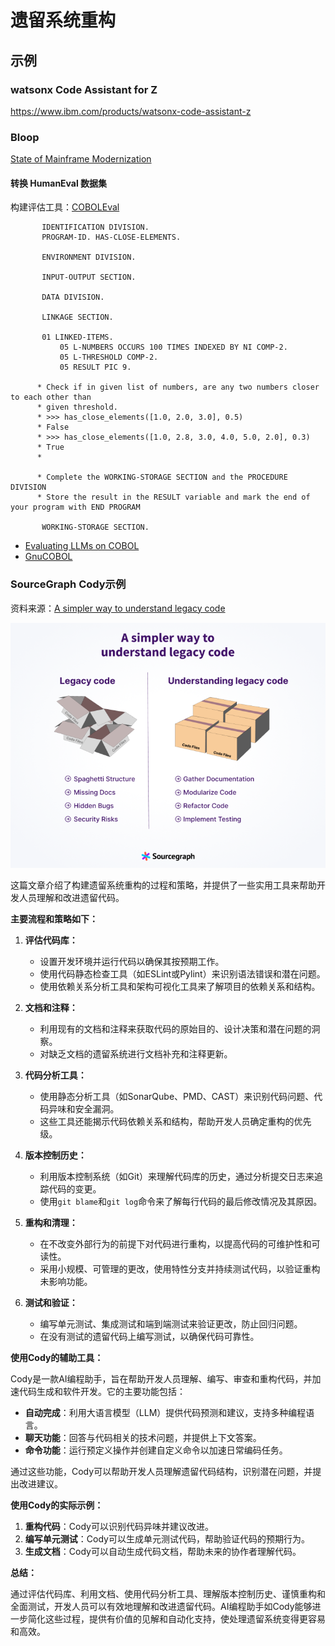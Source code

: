 # 遗留系统重构

## 示例

### watsonx Code Assistant for Z

https://www.ibm.com/products/watsonx-code-assistant-z


### Bloop

[State of Mainframe Modernization](https://www.kyndryl.com/us/en/campaign/state-of-mainframe-modernization)

#### 转换 HumanEval 数据集

构建评估工具：[COBOLEval](https://github.com/BloopAI/cobolEval)

```cobol
       IDENTIFICATION DIVISION.
       PROGRAM-ID. HAS-CLOSE-ELEMENTS.

       ENVIRONMENT DIVISION.

       INPUT-OUTPUT SECTION.

       DATA DIVISION.

       LINKAGE SECTION.

       01 LINKED-ITEMS.
           05 L-NUMBERS OCCURS 100 TIMES INDEXED BY NI COMP-2.
           05 L-THRESHOLD COMP-2.
           05 RESULT PIC 9.

      * Check if in given list of numbers, are any two numbers closer to each other than
      * given threshold.
      * >>> has_close_elements([1.0, 2.0, 3.0], 0.5)
      * False
      * >>> has_close_elements([1.0, 2.8, 3.0, 4.0, 5.0, 2.0], 0.3)
      * True
      *

      * Complete the WORKING-STORAGE SECTION and the PROCEDURE DIVISION
      * Store the result in the RESULT variable and mark the end of your program with END PROGRAM

       WORKING-STORAGE SECTION.
```

- [Evaluating LLMs on COBOL](https://bloop.ai/blog/evaluating-llms-on-cobol)
- [GnuCOBOL](https://gnucobol.sourceforge.io/)

### SourceGraph Cody示例

资料来源：[A simpler way to understand legacy code](https://sourcegraph.com/blog/a-simpler-way-to-understand-legacy-code)

![](images/aise-legacy-cod.png)

这篇文章介绍了构建遗留系统重构的过程和策略，并提供了一些实用工具来帮助开发人员理解和改进遗留代码。

**主要流程和策略如下：**

1. **评估代码库：**
    - 设置开发环境并运行代码以确保其按预期工作。
    - 使用代码静态检查工具（如ESLint或Pylint）来识别语法错误和潜在问题。
    - 使用依赖关系分析工具和架构可视化工具来了解项目的依赖关系和结构。

2. **文档和注释：**
    - 利用现有的文档和注释来获取代码的原始目的、设计决策和潜在问题的洞察。
    - 对缺乏文档的遗留系统进行文档补充和注释更新。

3. **代码分析工具：**
    - 使用静态分析工具（如SonarQube、PMD、CAST）来识别代码问题、代码异味和安全漏洞。
    - 这些工具还能揭示代码依赖关系和结构，帮助开发人员确定重构的优先级。

4. **版本控制历史：**
    - 利用版本控制系统（如Git）来理解代码库的历史，通过分析提交日志来追踪代码的变更。
    - 使用`git blame`和`git log`命令来了解每行代码的最后修改情况及其原因。

5. **重构和清理：**
    - 在不改变外部行为的前提下对代码进行重构，以提高代码的可维护性和可读性。
    - 采用小规模、可管理的更改，使用特性分支并持续测试代码，以验证重构未影响功能。

6. **测试和验证：**
    - 编写单元测试、集成测试和端到端测试来验证更改，防止回归问题。
    - 在没有测试的遗留代码上编写测试，以确保代码可靠性。

**使用Cody的辅助工具：**

Cody是一款AI编程助手，旨在帮助开发人员理解、编写、审查和重构代码，并加速代码生成和软件开发。它的主要功能包括：

- **自动完成**：利用大语言模型（LLM）提供代码预测和建议，支持多种编程语言。
- **聊天功能**：回答与代码相关的技术问题，并提供上下文答案。
- **命令功能**：运行预定义操作并创建自定义命令以加速日常编码任务。

通过这些功能，Cody可以帮助开发人员理解遗留代码结构，识别潜在问题，并提出改进建议。

**使用Cody的实际示例：**

1. **重构代码**：Cody可以识别代码异味并建议改进。
2. **编写单元测试**：Cody可以生成单元测试代码，帮助验证代码的预期行为。
3. **生成文档**：Cody可以自动生成代码文档，帮助未来的协作者理解代码。

**总结：**

通过评估代码库、利用文档、使用代码分析工具、理解版本控制历史、谨慎重构和全面测试，开发人员可以有效地理解和改进遗留代码。AI编程助手如Cody能够进一步简化这些过程，提供有价值的见解和自动化支持，使处理遗留系统变得更容易和高效。